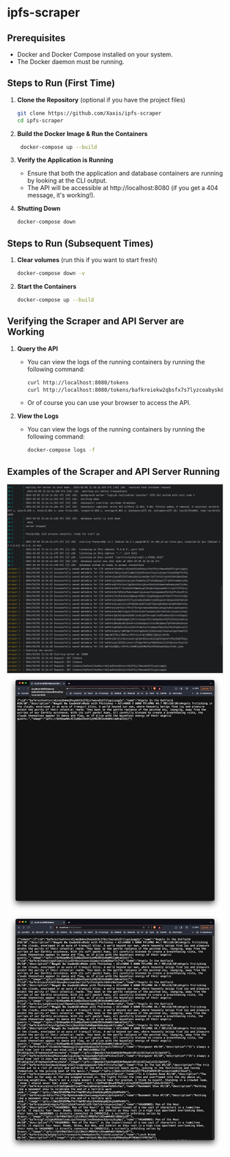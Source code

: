 # ipfs-scraper

## Prerequisites
- Docker and Docker Compose installed on your system.
- The Docker daemon must be running.

## Steps to Run (First Time)

1. **Clone the Repository** (optional if you have the project files)
   ```bash
   git clone https://github.com/Xaxis/ipfs-scraper
   cd ipfs-scraper
   ```
   
2. **Build the Docker Image & Run the Containers**
   ```bash
    docker-compose up --build
    ```
   
3. **Verify the Application is Running**
   - Ensure that both the application and database containers are running by looking at the CLI output.
   - The API will be accessible at http://localhost:8080 (if you get a 404 message, it's working!).

4. **Shutting Down**
   ```bash
   docker-compose down
   ```
   
## Steps to Run (Subsequent Times)

1. **Clear volumes** (run this if you want to start fresh)
   ```bash
   docker-compose down -v
   ```
   
2. **Start the Containers**
   ```bash
   docker-compose up --build
   ```
   
## Verifying the Scraper and API Server are Working

1. **Query the API**
    - You can view the logs of the running containers by running the following command:
      ```bash
      curl http://localhost:8080/tokens
      curl http://localhost:8080/tokens/bafkreiekw2qbsfx7s7lyzcoabyskdpheteab3ogzzcrxboqzydv6fqhix4
      ```
    - Or of course you can use your browser to access the API.
      
2. **View the Logs**
   - You can view the logs of the running containers by running the following command:
     ```bash
     docker-compose logs -f
     ```
     
## Examples of the Scraper and API Server Running

![Scraper Logs](data/screenshot-2.png)
![Server API 1](data/screenshot-1.png)
![Server API 2](data/screenshot-3.png)

